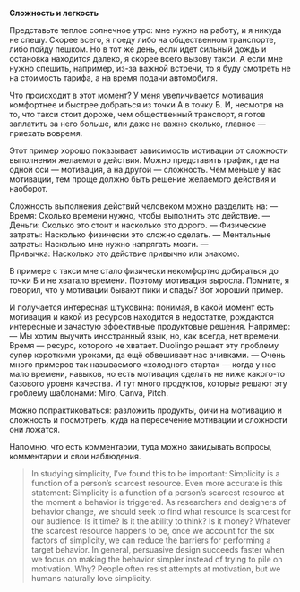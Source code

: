 
**Сложность и легкость**

Представьте теплое солнечное утро: мне нужно на работу, и я никуда не спешу. Скорее всего, я поеду либо на общественном транспорте, либо пойду пешком. Но в тот же день, если идет сильный дождь и остановка находится далеко, я скорее всего вызову такси. А если мне нужно спешить, например, из-за важной встречи, то я буду смотреть не на стоимость тарифа, а на время подачи автомобиля.

Что происходит в этот момент? У меня увеличивается мотивация комфортнее и быстрее добраться из точки А в точку Б. И, несмотря на то, что такси стоит дороже, чем общественный транспорт, я готов заплатить за него больше, или даже не важно сколько, главное — приехать вовремя.

Этот пример хорошо показывает зависимость мотивации от сложности выполнения желаемого действия. Можно представить график, где на одной оси — мотивация, а на другой — сложность. Чем меньше у нас мотивации, тем проще должно быть решение желаемого действия и наоборот.

Сложность выполнения действий человеком можно разделить на:
— Время: Сколько времени нужно, чтобы выполнить это действие.
— Деньги: Сколько это стоит и насколько это дорого.
— Физические затраты: Насколько физически это сложно сделать.
— Ментальные затраты: Насколько мне нужно напрягать мозги.
— Привычка: Насколько это действие привычно или знакомо.

В примере с такси мне стало физически некомфортно добираться до точки Б и не хватало времени. Поэтому мотивация выросла. Помните, я говорил, что у мотивации бывают пики и спады? Вот хороший пример.

И получается интересная штуковина: понимая, в какой момент есть мотивация и какой из ресурсов находится в недостатке, рождаются интересные и зачастую эффективные продуктовые решения. Например:
— Мы хотим выучить иностранный язык, но, как всегда, нет времени. Время — ресурс, которого не хватает. Duolingo решает эту проблему супер короткими уроками, да ещё обвешивает нас ачивками.
— Очень много примеров так называемого «холодного старта» — когда у нас мало времени, навыков, но есть мотивация сделать не ниже какого-то базового уровня качества. И тут много продуктов, которые решают эту проблему шаблонами: Miro, Canva, Pitch.

Можно попрактиковаться: разложить продукты, фичи на мотивацию и сложность и посмотреть, куда на пересечение мотивации и сложности они ложатся. 

Напомню, что есть комментарии, туда можно закидывать вопросы, комментарии и свои наблюдения.





>In studying simplicity, I’ve found this to be important: Simplicity
is a function of a person’s scarcest resource. Even more accurate is
this statement: Simplicity is a function of a person’s scarcest
resource at the moment a behavior is triggered.
As researchers and designers of behavior change, we should seek
to find what resource is scarcest for our audience: Is it time? Is it
the ability to think? Is it money?
Whatever the scarcest resource happens to be, once we account for
the six factors of simplicity, we can reduce the barriers for
performing a target behavior. In general, persuasive design
succeeds faster when we focus on making the behavior simpler
instead of trying to pile on motivation. Why? People often resist
attempts at motivation, but we humans naturally love simplicity.
